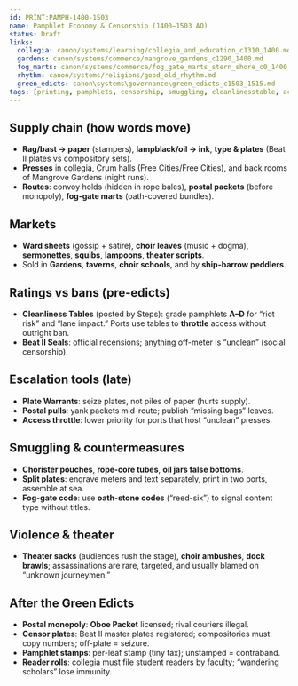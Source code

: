 ```yaml
---
id: PRINT:PAMPH-1400-1503
name: Pamphlet Economy & Censorship (1400–1503 AO)
status: Draft
links:
  collegia: canon/systems/learning/collegia_and_education_c1310_1400.md
  gardens: canon/systems/commerce/mangrove_gardens_c1290_1400.md
  fog_marts: canon/systems/commerce/fog_gate_marts_stern_shore_c0_1400.md
  rhythm: canon/systems/religions/good_old_rhythm.md
  green_edicts: canon\systems\governance\green_edicts_c1503_1515.md
tags: [printing, pamphlets, censorship, smuggling, cleanlinesstable, access_days, postal]
---
```


## Supply chain (how words move)
- **Rag/bast → paper** (stampers), **lampblack/oil → ink**, **type & plates** (Beat II plates vs compository sets).
- **Presses** in collegia, Crum halls (Free Cities/Free Cities), and back rooms of Mangrove Gardens (night runs).
- **Routes**: convoy holds (hidden in rope bales), **postal packets** (before monopoly), **fog-gate marts** (oath-covered bundles).

## Markets
- **Ward sheets** (gossip + satire), **choir leaves** (music + dogma), **sermonettes**, **squibs**, **lampoons**, **theater scripts**.
- Sold in **Gardens**, **taverns**, **choir schools**, and by **ship-barrow peddlers**.

## Ratings vs bans (pre-edicts)
- **Cleanliness Tables** (posted by Steps): grade pamphlets **A–D** for “riot risk” and “lane impact.” Ports use tables to **throttle** access without outright ban.
- **Beat II Seals**: official recensions; anything off-meter is “unclean” (social censorship).

## Escalation tools (late)
- **Plate Warrants**: seize plates, not piles of paper (hurts supply).  
- **Postal pulls**: yank packets mid-route; publish “missing bags” leaves.  
- **Access throttle**: lower priority for ports that host “unclean” presses.

## Smuggling & countermeasures
- **Chorister pouches**, **rope-core tubes**, **oil jars false bottoms**.
- **Split plates**: engrave meters and text separately, print in two ports, assemble at sea.
- **Fog-gate code**: use **oath-stone codes** (“reed-six”) to signal content type without titles.

## Violence & theater
- **Theater sacks** (audiences rush the stage), **choir ambushes**, **dock brawls**; assassinations are rare, targeted, and usually blamed on “unknown journeymen.”

## After the Green Edicts
- **Postal monopoly**: **Oboe Packet** licensed; rival couriers illegal.  
- **Censor plates**: Beat II master plates registered; compositories must copy numbers; off-plate = seizure.  
- **Pamphlet stamps**: per-leaf stamp (tiny tax); unstamped = contraband.  
- **Reader rolls**: collegia must file student readers by faculty; “wandering scholars” lose immunity.
